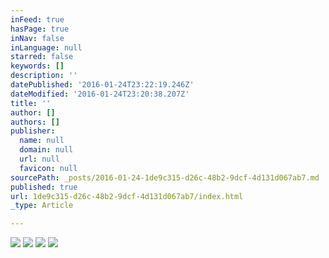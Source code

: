 ```yaml
---
inFeed: true
hasPage: true
inNav: false
inLanguage: null
starred: false
keywords: []
description: ''
datePublished: '2016-01-24T23:22:19.246Z'
dateModified: '2016-01-24T23:20:38.207Z'
title: ''
author: []
authors: []
publisher:
  name: null
  domain: null
  url: null
  favicon: null
sourcePath: _posts/2016-01-24-1de9c315-d26c-48b2-9dcf-4d131d067ab7.md
published: true
url: 1de9c315-d26c-48b2-9dcf-4d131d067ab7/index.html
_type: Article

---
```

![](https://the-grid-user-content.s3-us-west-2.amazonaws.com/f3aa6d8c-ef5b-4763-9325-af81ef74b8ad.jpg)
![](https://the-grid-user-content.s3-us-west-2.amazonaws.com/e8c612c4-9247-4f58-bb9e-f10df3e8d803.jpg)
![](https://the-grid-user-content.s3-us-west-2.amazonaws.com/94731341-628a-4556-8633-433f94c7b652.jpg)
![](https://the-grid-user-content.s3-us-west-2.amazonaws.com/6f61ac3f-fd5f-4b9d-aaf7-0c21cb5dbbf8.jpg)